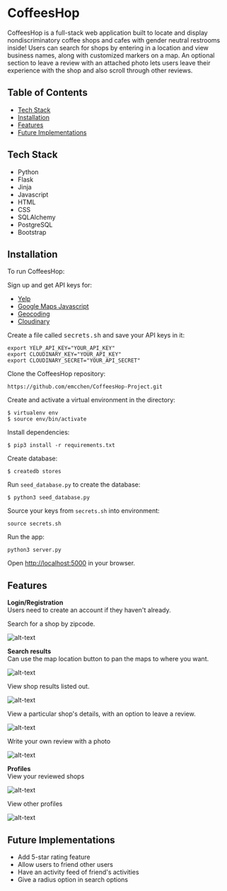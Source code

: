 # CoffeesHop
CoffeesHop is a full-stack web application built to locate and display nondiscriminatory coffee shops and cafes with gender neutral restrooms inside! Users can search for shops by entering in a location and view business names, along with customized markers on a map. An optional section to leave a review with an attached photo lets users leave their experience with the shop and also scroll through other reviews.

## Table of Contents
* [Tech Stack](#technologiesused)
* [Installation](#installation)
* [Features](#features)
* [Future Implementations](#future)

## <a name="technologiesused"></a>Tech Stack

* Python
* Flask
* Jinja
* Javascript
* HTML
* CSS
* SQLAlchemy
* PostgreSQL
* Bootstrap

## <a name="installation"></a>Installation

To run CoffeesHop:

Sign up and get API keys for:
* [Yelp](https://www.yelp.com/developers/documentation/v3/business_search)
* [Google Maps Javascript](https://developers.google.com/maps/documentation/javascript/tutorial)
* [Geocoding](https://developers.google.com/maps/documentation/geocoding/overview)
* [Cloudinary](https://cloudinary.com/)

Create a file called <kbd>secrets.sh</kbd> and save your API keys in it:
```
export YELP_API_KEY="YOUR_API_KEY"
export CLOUDINARY_KEY="YOUR_API_KEY"
export CLOUDINARY_SECRET="YOUR_API_SECRET"
```

Clone the CoffeesHop repository:
```
https://github.com/emcchen/CoffeesHop-Project.git
```

Create and activate a virtual environment in the directory:
```
$ virtualenv env
$ source env/bin/activate
```

Install dependencies:
```
$ pip3 install -r requirements.txt
```

Create database:
```
$ createdb stores
```

Run `seed_database.py` to create the database:
```
$ python3 seed_database.py
```

Source your keys from `secrets.sh` into environment:
```
source secrets.sh
```

Run the app:
```
python3 server.py
```

Open [http://localhost:5000](http://localhost:5000) in your browser.


## <a name="features"></a>Features
**Login/Registration** <br>
Users need to create an account if they haven't already.

Search for a shop by zipcode.

![alt-text](https://github.com/emcchen/CoffeesHop-Project/blob/main/static/img/gifs/zip.gif) 


**Search results** <br>
Can use the map location button to pan the maps to where you want.

![alt-text](https://github.com/emcchen/CoffeesHop-Project/blob/main/static/img/gifs/geocode.gif)

View shop results listed out.

![alt-text](https://github.com/emcchen/CoffeesHop-Project/blob/main/static/img/gifs/shop_list.gif)

View a particular shop's details, with an option to leave a review.

![alt-text](https://github.com/emcchen/CoffeesHop-Project/blob/main/static/img/gifs/particular_shop.gif)

Write your own review with a photo

![alt-text](https://github.com/emcchen/CoffeesHop-Project/blob/main/static/img/gifs/review.gif)

**Profiles** <br>
View your reviewed shops

![alt-text](https://github.com/emcchen/CoffeesHop-Project/blob/main/static/img/gifs/profile.gif)

View other profiles

![alt-text](https://github.com/emcchen/CoffeesHop-Project/blob/main/static/img/gifs/user_profiles.gif)


## <a name="future"></a>Future Implementations

* Add 5-star rating feature
* Allow users to friend other users
* Have an activity feed of friend's activities
* Give a radius option in search options
